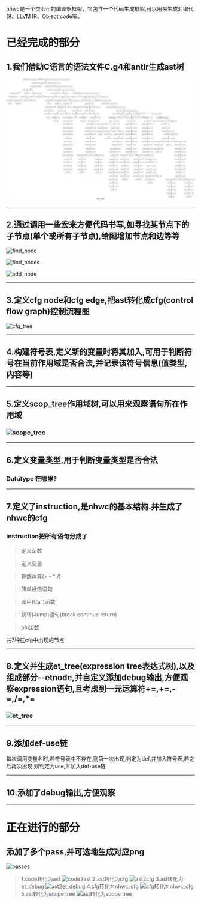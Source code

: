 nhwc是一个类llvm的编译器框架，它包含一个代码生成框架,可以用来生成汇编代码、LLVM IR、Object code等。

# 已经完成的部分

## 1.我们借助C语言的语法文件C.g4和antlr生成ast树

![ast_tree](./report/ast_tree.png )  

---

## 2.通过调用一些宏来方便代码书写,如寻找某节点下的子节点(单个或所有子节点),给图增加节点和边等等

![find_node](find_node.png)

![find_nodes](find_nodes.png)

![add_node](add_nodes_edges.png)

---

## 3.定义cfg node和cfg edge,把ast转化成cfg(control flow graph)控制流程图

![cfg_tree](cfg.png)

---

## 4.构建符号表,定义新的变量时将其加入,可用于判断符号在当前作用域是否合法,并记录该符号信息(值类型,内容等)

---

## 5.定义scop_tree作用域树,可以用来观察语句所在作用域

### ![scope_tree](scope_tree.png)

---

## 6.定义变量类型,用于判断变量类型是否合法

### Datatype 在哪里?

---

## 7.定义了instruction,是nhwc的基本结构.并生成了nhwc的cfg

### instruction把所有语句分成了

>定义函数

>定义变量

>算数运算(+ - * /)

>简单赋值语句

>调用(Call)函数

>跳转(Jump)语句(break continue return)

>phi函数

共7种在cfg中出现的节点

---

## 8.定义并生成et_tree(expression tree表达式树),以及组成部分--etnode,并自定义添加debug输出,方便观察expression语句,且考虑到一元运算符+=,+=,-=,/=,*=

### ![et_tree](et_tree.png)

---

## 9.添加def-use链

每次调用变量名时,若符号表中不存在,则第一次出现,判定为def,并加入符号表,若之后再次出现,则判定为use,并加入def-use链

---

## 10.添加了debug输出,方便观察

---

# 正在进行的部分

## 添加了多个pass,并可选地生成对应png

![passes](passes.png)

>1.code转化为ast
![code2ast](code2ast.png)
>2.ast转化为cfg
![ast2cfg](ast2cfg.png)
>3.ast转化为et_debug
![ast2et_debug](ast2et_debug.png)
>4.cfg转化为nhwc_cfg
![cfg转化为nhwc_cfg](cfg2nhwc_cfg.png)
>5.ast转化为scope tree
![ast转化为scope tree](ast2scope_tree.png)
